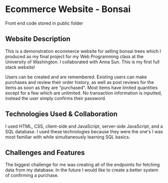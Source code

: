 # Ecommerce Website - Bonsai

Front end code stored in public folder

## Website Description
This is a demonstration ecommerce website for selling bonsai trees which I produced as my final project for my Web Programming class at the University of Washington. I collaborated with Anna Sun. This is my first full stack website! 

Users can be created and are remembered. Existing users can make purchases and review their order history, as well as post reviews for the items as soon as they are "purchased". Most items have limited quantities except for a few which are unlimited. No transaction information is inputted, instead the user simply confirms their password. 

## Technologies Used & Collaboration
I used HTML, CSS, client-side and JavaScript, server-side JavaScript, and a SQL database. I used these technologies because they were the one's I was most familiar with while simultaneously learning SQL basics. 

## Challenges and Features
The biggest challenge for me was creating all of the endpoints for fetching data from my database. In the future I would like to create a better system of confirming a purchase.

